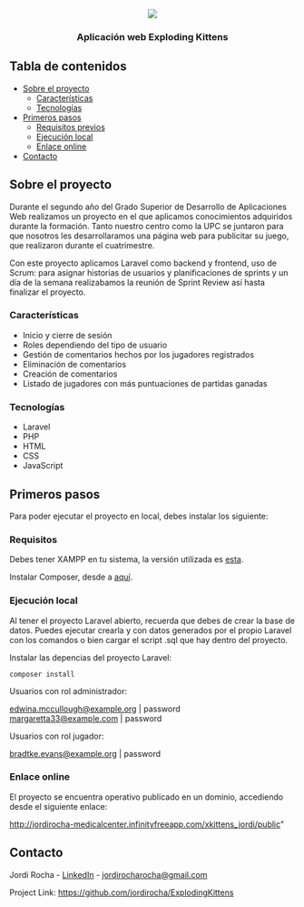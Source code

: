 <p align="center">
  <a href="http://jordirocha-medicalcenter.infinityfreeapp.com/xkittens_jordi/public">
    <div align="center">
  <img src="https://github.com/jordirocha/ExplodingKittens/blob/main/readme/demo.gif" />
  </div>
  </a>

  <h3 align="center">Aplicación web Exploding Kittens
</h3>

</p>

## Tabla de contenidos

* [Sobre el proyecto](#about-the-project)
  * [Características](#features)
  * [Tecnologías](#built-with)
* [Primeros pasos](#getting-started)
  * [Requisitos previos](#Requisitos)
  * [Ejecución local](#installation)
  * [Enlace online](#link)
* [Contacto](#contact)


## Sobre el proyecto

Durante el segundo año del Grado Superior de Desarrollo de Aplicaciones Web realizamos un proyecto en el que aplicamos conocimientos adquiridos durante la formación. Tanto nuestro centro como la UPC se juntaron para que nosotros les desarrollaramos una página web para publicitar su juego, que realizaron durante el cuatrimestre.

Con este proyecto aplicamos Laravel como backend y frontend, uso de Scrum: para asignar historias de usuarios y planificaciones de sprints y un día de la semana realizabamos la reunión de Sprint Review así hasta finalizar el proyecto.

### Características
- Inicio y cierre de sesión
- Roles dependiendo del tipo de usuario
- Gestión de comentarios hechos por los jugadores registrados
- Eliminación de comentarios
- Creación de comentarios
- Listado de jugadores con más puntuaciones de partidas ganadas

### Tecnologías
* Laravel
* PHP
* HTML
* CSS
* JavaScript

## Primeros pasos

Para poder ejecutar el proyecto en local, debes instalar los siguiente:

### Requisitos

Debes tener XAMPP en tu sistema, la versión utilizada es  <a href="https://sourceforge.net/projects/xampp/files/XAMPP%20Windows/8.0.2/">esta</a>.</br>

Instalar Composer, desde a <a href="https://getcomposer.org/download/">aquí</a>.</br>

### Ejecución local

Al tener el proyecto Laravel abierto, recuerda que debes de crear la base de datos. Puedes ejecutar crearla y con datos generados por el propio Laravel con los comandos o bien cargar el script .sql que hay dentro del proyecto.

Instalar las depencias del proyecto Laravel:

    composer install
   
Usuarios con rol administrador:

edwina.mccullough@example.org | password </br>
margaretta33@example.com | password

Usuarios con rol jugador:

bradtke.evans@example.org | password

### Enlace online

El proyecto se encuentra operativo publicado en un dominio, accediendo desde el siguiente enlace:

http://jordirocha-medicalcenter.infinityfreeapp.com/xkittens_jordi/public"


## Contacto

Jordi Rocha - [LinkedIn](https://es.linkedin.com/in/jordirocharocha) - jordirocharocha@gmail.com

Project Link: [https://github.com/jordirocha/ExplodingKittens
](https://github.com/jordirocha/ExplodingKittens)

